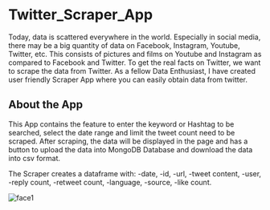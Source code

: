 # Twitter_Scraper_App

Today, data is scattered everywhere in the world. Especially in social media, there may be a big quantity of data on Facebook, Instagram, Youtube, Twitter, etc. This consists of pictures and films on Youtube and Instagram as compared to Facebook and Twitter. To get the real facts on Twitter, we want to scrape the data from Twitter. As a fellow Data Enthusiast, I have created user friendly Scraper App where you can easily obtain data from twitter.

## About the App
This App contains the feature to enter the keyword or Hashtag to be searched, select the date range and limit the tweet count need to be scraped. After scraping, the data will be displayed in the page and has a button to upload the data into MongoDB Database and download the data into csv format.

The Scraper creates a dataframe with:
-date, 
-id, 
-url, 
-tweet content, 
-user,
-reply count, 
-retweet count,
-language, 
-source, 
-like count.

![face1](https://user-images.githubusercontent.com/85822284/197381007-5cb2c4ed-5fb5-417a-afc1-289cca3302e5.png)
